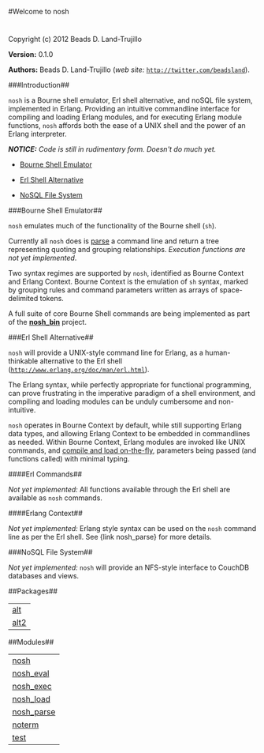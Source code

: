 

#Welcome to nosh#


Copyright (c) 2012 Beads D. Land-Trujillo

__Version:__ 0.1.0

__Authors:__ Beads D. Land-Trujillo (_web site:_ [`http://twitter.com/beadsland`](http://twitter.com/beadsland)).

###<a name="Introduction">Introduction</a>##


 

`nosh` is a Bourne shell emulator, Erl shell alternative, and noSQL file
 system,  implemented in Erlang.  Providing an intuitive commandline
 interface for compiling and loading Erlang modules, and for executing
 Erlang module functions, `nosh` affords both the ease of a UNIX shell 
and the power of an Erlang interpreter.

 

_<strong>NOTICE:</strong> Code is still in rudimentary form. Doesn't do much yet._

 
 * [Bourne Shell Emulator](http://github.com/beadsland/nosh/blob/master/doc/README.md#Bourne_Shell_Emulator)

 * [Erl Shell Alternative](http://github.com/beadsland/nosh/blob/master/doc/README.md#Erl_Shell_Alternative)

 * [NoSQL File System](http://github.com/beadsland/nosh/blob/master/doc/README.md#NoSQL_File_System)

 

 

###<a name="Bourne_Shell_Emulator">Bourne Shell Emulator</a>##


 

`nosh` emulates much of the functionality of the Bourne shell (`sh`).

 

Currently all `nosh` does is [parse](http://github.com/beadsland/nosh/blob/master/doc/nosh_parse.md) a command line and
 return a tree representing quoting and grouping relationships.
 _Execution functions are not yet implemented_.
	
 

Two syntax regimes are supported by `nosh`, identified as Bourne Context
 and Erlang Context.  Bourne Context is the emulation of `sh` syntax, 
marked by grouping rules and command parameters written as arrays of 
space-delimited tokens.

 

A full suite of core Bourne Shell commands are being implemented as part
 of the __[nosh_bin](http://github.com/beadsland/nosh_bin)__ 
project.

 

###<a name="Erl_Shell_Alternative">Erl Shell Alternative</a>##


 

`nosh` will provide a UNIX-style command line for Erlang, as a
 human-thinkable alternative to the Erl shell
 ([`http://www.erlang.org/doc/man/erl.html`](http://www.erlang.org/doc/man/erl.html)).

 

The Erlang syntax, while perfectly appropriate for functional programming, 
can prove frustrating in the imperative paradigm of a shell environment, 
and compiling and loading modules can be unduly cumbersome and non-intuitive.

 

`nosh` operates in Bourne Context by default, while still supporting
 Erlang data types, and allowing Erlang Context to be embedded in
 commandlines as needed.  Within Bourne Context, Erlang modules are invoked
 like UNIX commands, and [compile and load on-the-fly](http://github.com/beadsland/nosh/blob/master/doc/nosh_load.md), 
parameters being passed (and functions called) with minimal typing.

 

####<a name="Erl_Commands">Erl Commands</a>##


 

_Not yet implemented:_  All functions available through the Erl shell
 are available as `nosh` commands.

 

####<a name="Erlang_Context">Erlang Context</a>##


 

_Not yet implemented:_  Erlang style syntax can be used on the `nosh` 
command line as per the Erl shell.  See {link nosh_parse} for more details.

 

###<a name="NoSQL_File_System">NoSQL File System</a>##


 _Not yet implemented:_  `nosh` will provide an NFS-style interface
 to CouchDB databases and views.


##Packages##


<table width="100%" border="0" summary="list of packages"><tr><td><a href="http://github.com/beadsland/nosh/blob/master/alt/package-summary.md" class="package">alt</a></td></tr><tr><td><a href="http://github.com/beadsland/nosh/blob/master/alt2/package-summary.md" class="package">alt2</a></td></tr></table>



##Modules##


<table width="100%" border="0" summary="list of modules">
<tr><td><a href="http://github.com/beadsland/nosh/blob/master/doc/nosh.md" class="module">nosh</a></td></tr>
<tr><td><a href="http://github.com/beadsland/nosh/blob/master/doc/nosh_eval.md" class="module">nosh_eval</a></td></tr>
<tr><td><a href="http://github.com/beadsland/nosh/blob/master/doc/nosh_exec.md" class="module">nosh_exec</a></td></tr>
<tr><td><a href="http://github.com/beadsland/nosh/blob/master/doc/nosh_load.md" class="module">nosh_load</a></td></tr>
<tr><td><a href="http://github.com/beadsland/nosh/blob/master/doc/nosh_parse.md" class="module">nosh_parse</a></td></tr>
<tr><td><a href="http://github.com/beadsland/nosh/blob/master/doc/noterm.md" class="module">noterm</a></td></tr>
<tr><td><a href="http://github.com/beadsland/nosh/blob/master/doc/test.md" class="module">test</a></td></tr></table>

